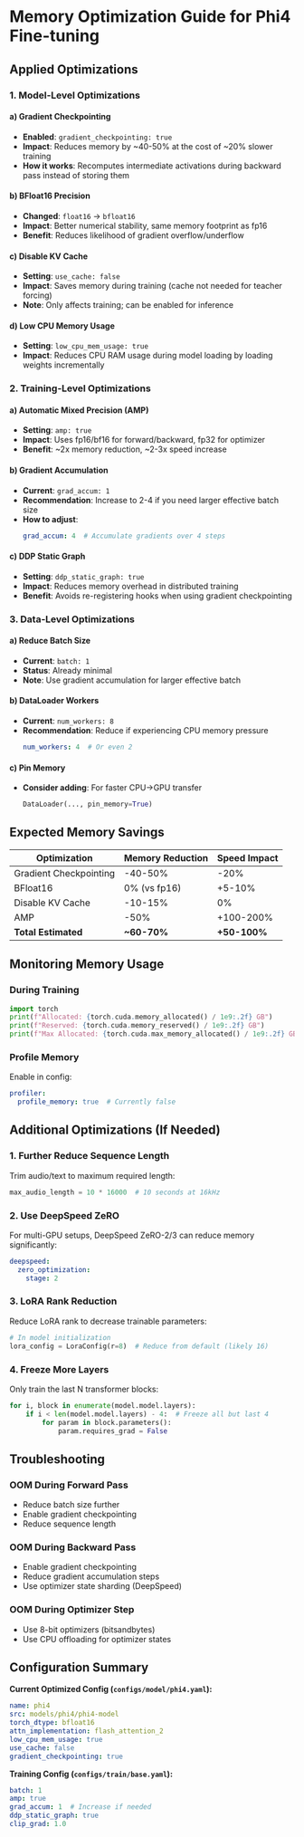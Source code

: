 # Memory Optimization Guide for Phi4 Fine-tuning

## Applied Optimizations

### 1. Model-Level Optimizations

#### a) Gradient Checkpointing
- **Enabled**: `gradient_checkpointing: true`
- **Impact**: Reduces memory by ~40-50% at the cost of ~20% slower training
- **How it works**: Recomputes intermediate activations during backward pass instead of storing them

#### b) BFloat16 Precision
- **Changed**: `float16` → `bfloat16`
- **Impact**: Better numerical stability, same memory footprint as fp16
- **Benefit**: Reduces likelihood of gradient overflow/underflow

#### c) Disable KV Cache
- **Setting**: `use_cache: false`
- **Impact**: Saves memory during training (cache not needed for teacher forcing)
- **Note**: Only affects training; can be enabled for inference

#### d) Low CPU Memory Usage
- **Setting**: `low_cpu_mem_usage: true`
- **Impact**: Reduces CPU RAM usage during model loading by loading weights incrementally

### 2. Training-Level Optimizations

#### a) Automatic Mixed Precision (AMP)
- **Setting**: `amp: true`
- **Impact**: Uses fp16/bf16 for forward/backward, fp32 for optimizer
- **Benefit**: ~2x memory reduction, ~2-3x speed increase

#### b) Gradient Accumulation
- **Current**: `grad_accum: 1`
- **Recommendation**: Increase to 2-4 if you need larger effective batch size
- **How to adjust**:
  ```yaml
  grad_accum: 4  # Accumulate gradients over 4 steps
  ```

#### c) DDP Static Graph
- **Setting**: `ddp_static_graph: true`
- **Impact**: Reduces memory overhead in distributed training
- **Benefit**: Avoids re-registering hooks when using gradient checkpointing

### 3. Data-Level Optimizations

#### a) Reduce Batch Size
- **Current**: `batch: 1`
- **Status**: Already minimal
- **Note**: Use gradient accumulation for larger effective batch

#### b) DataLoader Workers
- **Current**: `num_workers: 8`
- **Recommendation**: Reduce if experiencing CPU memory pressure
  ```yaml
  num_workers: 4  # Or even 2
  ```

#### c) Pin Memory
- **Consider adding**: For faster CPU→GPU transfer
  ```python
  DataLoader(..., pin_memory=True)
  ```

## Expected Memory Savings

| Optimization | Memory Reduction | Speed Impact |
|-------------|------------------|--------------|
| Gradient Checkpointing | -40-50% | -20% |
| BFloat16 | 0% (vs fp16) | +5-10% |
| Disable KV Cache | -10-15% | 0% |
| AMP | -50% | +100-200% |
| **Total Estimated** | **~60-70%** | **+50-100%** |

## Monitoring Memory Usage

### During Training
```python
import torch
print(f"Allocated: {torch.cuda.memory_allocated() / 1e9:.2f} GB")
print(f"Reserved: {torch.cuda.memory_reserved() / 1e9:.2f} GB")
print(f"Max Allocated: {torch.cuda.max_memory_allocated() / 1e9:.2f} GB")
```

### Profile Memory
Enable in config:
```yaml
profiler:
  profile_memory: true  # Currently false
```

## Additional Optimizations (If Needed)

### 1. Further Reduce Sequence Length
Trim audio/text to maximum required length:
```python
max_audio_length = 10 * 16000  # 10 seconds at 16kHz
```

### 2. Use DeepSpeed ZeRO
For multi-GPU setups, DeepSpeed ZeRO-2/3 can reduce memory significantly:
```yaml
deepspeed:
  zero_optimization:
    stage: 2
```

### 3. LoRA Rank Reduction
Reduce LoRA rank to decrease trainable parameters:
```python
# In model initialization
lora_config = LoraConfig(r=8)  # Reduce from default (likely 16)
```

### 4. Freeze More Layers
Only train the last N transformer blocks:
```python
for i, block in enumerate(model.model.layers):
    if i < len(model.model.layers) - 4:  # Freeze all but last 4
        for param in block.parameters():
            param.requires_grad = False
```

## Troubleshooting

### OOM During Forward Pass
- Reduce batch size further
- Enable gradient checkpointing
- Reduce sequence length

### OOM During Backward Pass
- Enable gradient checkpointing
- Reduce gradient accumulation steps
- Use optimizer state sharding (DeepSpeed)

### OOM During Optimizer Step
- Use 8-bit optimizers (bitsandbytes)
- Use CPU offloading for optimizer states

## Configuration Summary

**Current Optimized Config (`configs/model/phi4.yaml`):**
```yaml
name: phi4
src: models/phi4/phi4-model
torch_dtype: bfloat16
attn_implementation: flash_attention_2
low_cpu_mem_usage: true
use_cache: false
gradient_checkpointing: true
```

**Training Config (`configs/train/base.yaml`):**
```yaml
batch: 1
amp: true
grad_accum: 1  # Increase if needed
ddp_static_graph: true
clip_grad: 1.0
```
